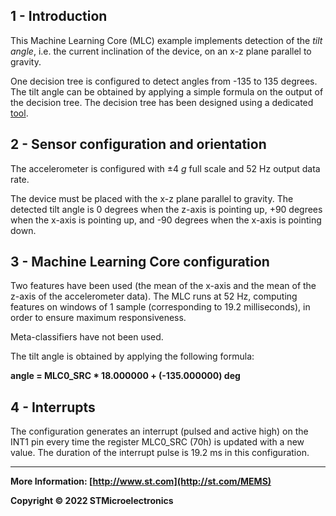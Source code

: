 ## 1 - Introduction

This Machine Learning Core (MLC) example implements detection of the *tilt angle*, i.e. the current inclination of the device, on an x-z plane parallel to gravity.

One decision tree is configured to detect angles from -135 to 135 degrees. The tilt angle can be obtained by applying a simple formula on the output of the decision tree.
The decision tree has been designed using a dedicated [tool](./../../../tools/mlc_tilt_angle_tool).


## 2 - Sensor configuration and orientation

The accelerometer is configured with ±4 *g* full scale and 52 Hz output data rate.

The device must be placed with the x-z plane parallel to gravity. The detected tilt angle is 0 degrees when the z-axis is pointing up, +90 degrees when the x-axis is pointing up, and -90 degrees when the x-axis is pointing down.


## 3 - Machine Learning Core configuration

Two features have been used (the mean of the x-axis and the mean of the z-axis of the accelerometer data).
The MLC runs at 52 Hz, computing features on windows of 1 sample (corresponding to 19.2 milliseconds), in order to ensure maximum responsiveness.

Meta-classifiers have not been used.

The tilt angle is obtained by applying the following formula:

**angle = MLC0_SRC * 18.000000 + (-135.000000) deg**


## 4 - Interrupts

The configuration generates an interrupt (pulsed and active high) on the INT1 pin every time the register MLC0_SRC (70h) is updated with a new value. The duration of the interrupt pulse is 19.2 ms in this configuration.

------

**More Information: [http://www.st.com](http://st.com/MEMS)**

**Copyright © 2022 STMicroelectronics**

